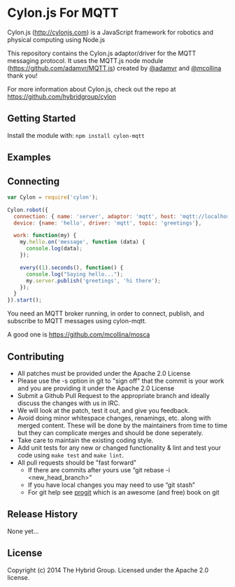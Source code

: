 # Cylon.js For MQTT

Cylon.js (http://cylonjs.com) is a JavaScript framework for robotics and physical computing using Node.js

This repository contains the Cylon.js adaptor/driver for the MQTT messaging protocol. It uses the MQTT.js node module (https://github.com/adamvr/MQTT.js) created by [@adamvr](https://github.com/adamvr) and [@mcollina](https://github.com/mcollina) thank you!

For more information about Cylon.js, check out the repo at
https://github.com/hybridgroup/cylon

## Getting Started

Install the module with: `npm install cylon-mqtt`

## Examples

## Connecting

```javascript
var Cylon = require('cylon');

Cylon.robot({
  connection: { name: 'server', adaptor: 'mqtt', host: 'mqtt://localhost:1883'},
  device: {name: 'hello', driver: 'mqtt', topic: 'greetings'},

  work: function(my) {
    my.hello.on('message', function (data) {
      console.log(data);
    });

    every((1).seconds(), function() {
      console.log("Saying hello...");
      my.server.publish('greetings', 'hi there');
    });
  }
}).start();
```

You need an MQTT broker running, in order to connect, publish, and subscribe to MQTT messages using cylon-mqtt. 

A good one is https://github.com/mcollina/mosca

## Contributing

* All patches must be provided under the Apache 2.0 License
* Please use the -s option in git to "sign off" that the commit is your work and you are providing it under the Apache 2.0 License
* Submit a Github Pull Request to the appropriate branch and ideally discuss the changes with us in IRC.
* We will look at the patch, test it out, and give you feedback.
* Avoid doing minor whitespace changes, renamings, etc. along with merged content. These will be done by the maintainers from time to time but they can complicate merges and should be done seperately.
* Take care to maintain the existing coding style.
* Add unit tests for any new or changed functionality & lint and test your code using `make test` and `make lint`.
* All pull requests should be "fast forward"
  * If there are commits after yours use “git rebase -i <new_head_branch>”
  * If you have local changes you may need to use “git stash”
  * For git help see [progit](http://git-scm.com/book) which is an awesome (and free) book on git

## Release History

None yet...

## License

Copyright (c) 2014 The Hybrid Group. Licensed under the Apache 2.0 license.
